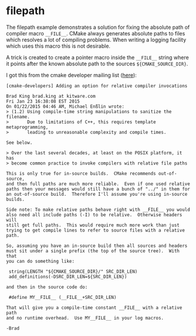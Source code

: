 # filepath

The filepath example demonstrates a solution for fixing the absolute
 path of compiler macro `__FILE__`. CMake always generates absolute
 paths to files which resolves a lot of compiling problems. When
 writing a logging facility which uses this macro this is not desirable.

A trick is created to create a pointer macro inside the `__FILE__` string
 where it points after the known absolute path to the sources `${CMAKE_SOURCE_DIR}`.

I got this from the cmake developer mailing list ([here](https://cmake.org/pipermail/cmake-developers/2015-January/024202.html)):

	[cmake-developers] Adding an option for relative compiler invocations

	Brad King brad.king at kitware.com 
	Fri Jan 23 16:38:08 EST 2015
	On 01/22/2015 04:46 AM, Michael Enßlin wrote:
	> (1.2) Using compile-time string manipulations to sanitize the filename.
	>       Due to limitations of C++, this requires template metaprogramming,
	>       leading to unreasonable complexity and compile times.

	See below.

	> Over the last several decades, at least on the POSIX platform, it has
	> become common practice to invoke compilers with relative file paths

	This is only true for in-source builds.  CMake recommends out-of-source,
	and then full paths are much more reliable.  Even if one used relative
	paths then your messages would still have a bunch of "../" in them for
	an out-of-source build.  Therefore I'll assume you're using in-source
	builds.

	Side note: To make relative paths behave right with __FILE__ you would
	also need all include paths (-I) to be relative.  Otherwise headers will
	still get full paths.  This would require much more work than just
	trying to get compile lines to refer to source files with a relative
	path.

	So, assuming you have an in-source build then all sources and headers
	must sit under a single prefix (the top of the source tree).  With that
	you can do something like:

	 string(LENGTH "${CMAKE_SOURCE_DIR}/" SRC_DIR_LEN)
	 add_definitions(-DSRC_DIR_LEN=${SRC_DIR_LEN})

	and then in the source code do:

	 #define MY__FILE__ (__FILE__+SRC_DIR_LEN)

	That will give you a compile-time constant __FILE__ with a relative path
	and no runtime overhead.  Use MY__FILE__ in your log macros.

	-Brad
